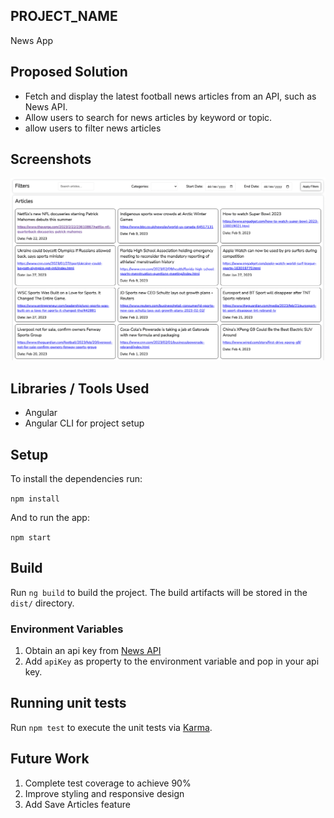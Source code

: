 ## PROJECT_NAME

News App

## Proposed Solution

- Fetch and display the latest football news articles from an API, such as News API.
- Allow users to search for news articles by keyword or topic.
- allow users to filter news articles

## Screenshots

![Articles Dashboard](src/assets/articles-screenshot.png)

## Libraries / Tools Used

- Angular
- Angular CLI for project setup

## Setup

To install the dependencies run:

`npm install`

And to run the app:

`npm start`

## Build

Run `ng build` to build the project. The build artifacts will be stored in the `dist/` directory.

### Environment Variables

1. Obtain an api key from [News API](https://newsapi.org/)
2. Add `apiKey` as property to the environment variable and pop in your api key.

## Running unit tests

Run `npm test` to execute the unit tests via [Karma](https://karma-runner.github.io).

## Future Work

1. Complete test coverage to achieve 90%
2. Improve styling and responsive design
3. Add Save Articles feature
